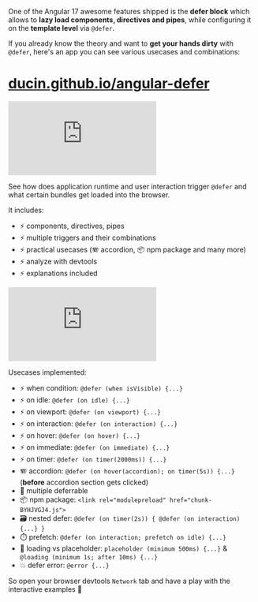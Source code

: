One of the Angular 17 awesome features shipped is the **defer block** which allows to **lazy load components, directives and pipes**, while configuring it on the **template level** via `@defer`.

If you already know the theory and want to **get your hands dirty** with `@defer`, here's an app you can see various usecases and combinations:

# [ducin.github.io/angular-defer](https://ducin.github.io/angular-defer)

<iframe type="text/html" class="youtube"
  src="https://www.youtube.com/embed/NPcpXuaZe30?autoplay=1&origin=https://ducin.dev"
  frameborder="0"></iframe>

See how does application runtime and user interaction trigger `@defer` and what certain bundles get loaded into the browser.

It includes:

- ⚡️ components, directives, pipes
- ⚡️ multiple triggers and their combinations
- ⚡️ practical usecases (🪗 accordion, 📦 npm package and many more)
- ⚡️ analyze with devtools
- ⚡️ explanations included

<iframe type="text/html" class="youtube"
  src="https://www.youtube.com/embed/Kj4IxRa5duI?autoplay=1&origin=https://ducin.dev"
  frameborder="0"></iframe>

Usecases implemented:
- ⚡️ when condition: `@defer (when isVisible) {...}`
- ⚡️ on idle: `@defer (on idle) {...}`
- ⚡️ on viewport: `@defer (on viewport) {...}`
- ⚡️ on interaction: `@defer (on interaction) {...}`
- ⚡️ on hover: `@defer (on hover) {...}`
- ⚡️ on immediate: `@defer (on immediate) {...}`
- ⚡️ on timer: `@defer (on timer(2000ms)) {...}`
- 🪗 accordion: `@defer (on hover(accordion); on timer(5s)) {...}` (**before** accordion section gets clicked)
- 👫 multiple deferrable
- 📦 npm package: `<link rel="modulepreload" href="chunk-BYHJVGJ4.js">`
- 🗃️ nested defer: `@defer (on timer(2s)) { @defer (on interaction) {...} }`
- ⏱️ prefetch: `@defer (on interaction; prefetch on idle) {...}`
- 🚚 loading vs placeholder: `placeholder (minimum 500ms) {...}` & `@loading (minimum 1s; after 10ms) {...}`
- 💥 defer error: `@error {...}`

So open your browser devtools `Network` tab and have a play with the interactive examples 💪
